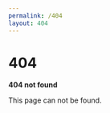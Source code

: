```yaml
---
permalink: /404
layout: 404
---
```


<div class="container">
  <h1>404</h1>

  <p><strong>404 not found</strong></p>
  <p>This page can not be found.</p>
</div>
